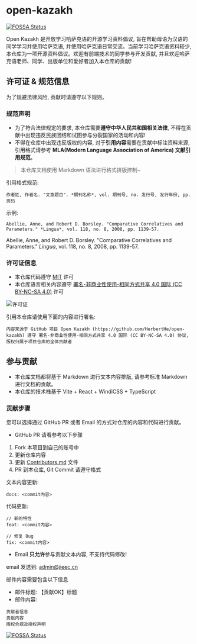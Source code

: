 # open-kazakh

[![FOSSA Status](https://app.fossa.com/api/projects/git%2Bgithub.com%2FHerbertHe%2Fopen-kazakh.svg?type=shield)](https://app.fossa.com/projects/git%2Bgithub.com%2FHerbertHe%2Fopen-kazakh?ref=badge_shield)

Open Kazakh 是开放学习哈萨克语的开源学习资料倡议, 旨在帮助母语为汉语的同学学习并使用哈萨克语, 并使用哈萨克语日常交流。当前学习哈萨克语资料较少, 本仓库为一项开源资料倡议。欢迎有前端技术的同学参与开发贡献, 并且欢迎哈萨克语老师、同学、出版单位和爱好者加入本仓库的贡献!

## 许可证 & 规范信息

为了规避法律风险, 贡献时请遵守以下规则。

### 规范声明

- 为了符合法律规定的要求, 本仓库需要**遵守中华人民共和国相关法律**, 不得在贡献中出现违反民族团结和试图参与分裂国家的活动和内容!
- 不得在仓库中出现违反版权的内容, 对于**引用内容**需要在贡献中标注资料来源, 引用格式请参考 **MLA(Modern Language Association of America) 文献引用规范**。

> 本仓库文档使用 Markdown 语法进行格式排版控制~

引用格式规范:

```text
作者姓, 作者名. "文章题目". *期刊名称*, vol. 期刊号, no. 发行号, 发行年份, pp. 页码
```

示例:

```text
Abellie, Anne, and Robert D. Borsley. "Comparative Correlatives and Parameters." *Lingua*, vol. 118, no. 8, 2008, pp. 1139-57.
```

Abellie, Anne, and Robert D. Borsley. "Comparative Correlatives and Parameters." *Lingua*, vol. 118, no. 8, 2008, pp. 1139-57.

### 许可证信息

- 本仓库代码遵守 [MIT](https://cdn.jsdelivr.net/gh/HerbertHe/open-kazakh@main/LICENSE) 许可
- 本仓库语言相关内容遵守 [署名-非商业性使用-相同方式共享 4.0 国际 (CC BY-NC-SA 4.0)](https://creativecommons.org/licenses/by-nc-sa/4.0/deed.zh) 许可

![许可证](https://cdn.jsdelivr.net/gh/HerbertHe/open-kazakh@main/assets/cc.png)

引用本仓库请使用下面的内容进行署名:

```text
内容来源于 GitHub 项目 Open Kazakh (https://github.com/HerbertHe/open-kazakh) 遵守 署名-非商业性使用-相同方式共享 4.0 国际 (CC BY-NC-SA 4.0) 协议, 版权归属于项目仓库的全体贡献者
```

## 参与贡献

- 本仓库文档都将基于 Markdown 进行文本内容排版, 请参考标准 Markdown 进行文档的贡献。
- 本仓库的技术栈基于 Vite + React + WindiCSS + TypeScript

### 贡献步骤

您可以选择通过 GitHub PR 或者 Email 的方式对仓库的内容和代码进行贡献。

- GitHub PR 请看参考以下步骤

1. Fork 本项目到自己的账号中
2. 更新仓库内容
3. 更新 [Contributors.md](./Contributors.md) 文件
4. PR 到本仓库, Git Commit 请遵守格式

文本内容更新:

```text
docs: <commit内容>
```

代码更新:

```text
// 新的特性
feat: <commit内容>

// 修复 Bug
fix: <commit内容>
```

- Email **只允许**参与贡献文本内容, 不支持代码修改!

email 发送到: admin@jieec.cn

邮件内容需要包含以下信息

- 邮件标题: 【贡献OK】标题
- 邮件内容:

```text
贡献者信息
贡献内容
版权合规及授权声明
```

[![FOSSA Status](https://app.fossa.com/api/projects/git%2Bgithub.com%2FHerbertHe%2Fopen-kazakh.svg?type=large)](https://app.fossa.com/projects/git%2Bgithub.com%2FHerbertHe%2Fopen-kazakh?ref=badge_large)
